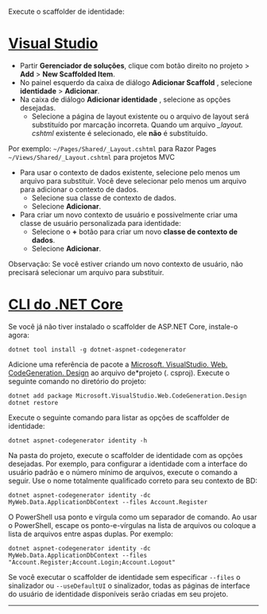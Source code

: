 Execute o scaffolder de identidade:

# <a name="visual-studiotabvisual-studio"></a>[Visual Studio](#tab/visual-studio)

* Partir **Gerenciador de soluções**, clique com botão direito no projeto > **Add** > **New Scaffolded Item**.
* No painel esquerdo da caixa de diálogo **Adicionar Scaffold** , selecione **identidade** > **Adicionar**.
* Na caixa de diálogo **Adicionar identidade** , selecione as opções desejadas.
  * Selecione a página de layout existente ou o arquivo de layout será substituído por marcação incorreta. Quando um arquivo  *\_layout. cshtml* existente é selecionado, ele **não** é substituído.

 Por exemplo: `~/Pages/Shared/_Layout.cshtml` para Razor Pages `~/Views/Shared/_Layout.cshtml` para projetos MVC
* Para usar o contexto de dados existente, selecione pelo menos um arquivo para substituir. Você deve selecionar pelo menos um arquivo para adicionar o contexto de dados.
  * Selecione sua classe de contexto de dados.
  * Selecione **Adicionar**.
* Para criar um novo contexto de usuário e possivelmente criar uma classe de usuário personalizada para identidade:
  * Selecione o **+** botão para criar um novo **classe de contexto de dados**.
  * Selecione **Adicionar**.

Observação: Se você estiver criando um novo contexto de usuário, não precisará selecionar um arquivo para substituir.

# <a name="net-core-clitabnetcore-cli"></a>[CLI do .NET Core](#tab/netcore-cli)

Se você já não tiver instalado o scaffolder de ASP.NET Core, instale-o agora:

```dotnetcli
dotnet tool install -g dotnet-aspnet-codegenerator
```

Adicione uma referência de pacote a [Microsoft. VisualStudio. Web. CodeGeneration. Design](https://www.nuget.org/packages/Microsoft.VisualStudio.Web.CodeGeneration.Design/) ao arquivo de\*projeto (. csproj). Execute o seguinte comando no diretório do projeto:

```dotnetcli
dotnet add package Microsoft.VisualStudio.Web.CodeGeneration.Design
dotnet restore
```

Execute o seguinte comando para listar as opções de scaffolder de identidade:

```dotnetcli
dotnet aspnet-codegenerator identity -h
```

Na pasta do projeto, execute o scaffolder de identidade com as opções desejadas. Por exemplo, para configurar a identidade com a interface do usuário padrão e o número mínimo de arquivos, execute o comando a seguir. Use o nome totalmente qualificado correto para seu contexto de BD:

```dotnetcli
dotnet aspnet-codegenerator identity -dc MyWeb.Data.ApplicationDbContext --files Account.Register
```

O PowerShell usa ponto e vírgula como um separador de comando. Ao usar o PowerShell, escape os ponto-e-vírgulas na lista de arquivos ou coloque a lista de arquivos entre aspas duplas. Por exemplo:

```dotnetcli
dotnet aspnet-codegenerator identity -dc MyWeb.Data.ApplicationDbContext --files "Account.Register;Account.Login;Account.Logout"
```

Se você executar o scaffolder de identidade sem especificar `--files` o sinalizador ou `--useDefaultUI` o sinalizador, todas as páginas de interface do usuário de identidade disponíveis serão criadas em seu projeto.

---
